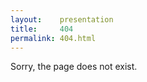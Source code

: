```yaml
---
layout:    presentation 
title:     404
permalink: 404.html
---
```


Sorry, the page does not exist.
